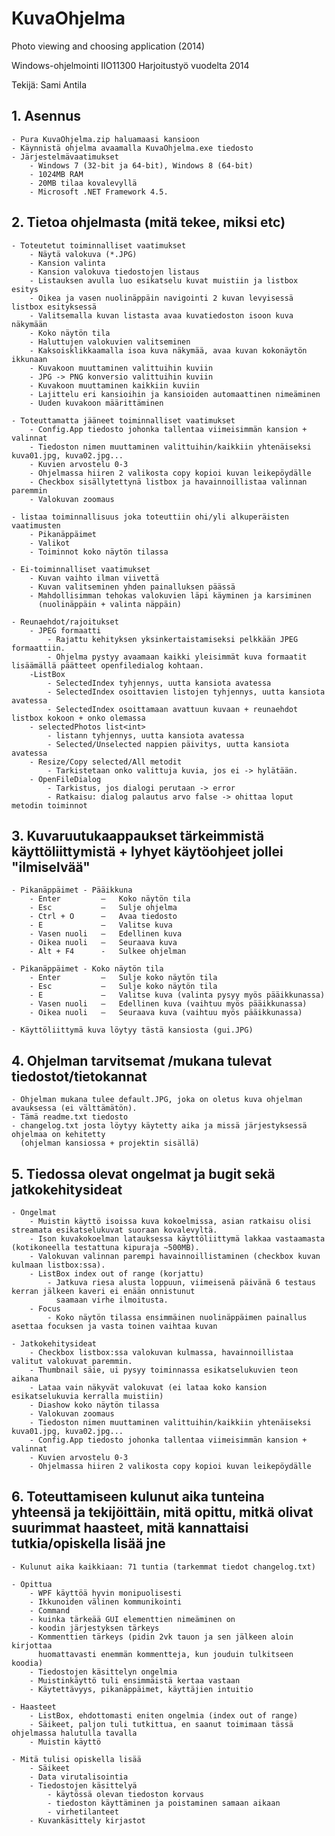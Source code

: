 # KuvaOhjelma
Photo viewing and choosing application (2014)

Windows-ohjelmointi IIO11300 Harjoitustyö vuodelta 2014

Tekijä: Sami Antila

## 1. Asennus

	- Pura KuvaOhjelma.zip haluamaasi kansioon
	- Käynnistä ohjelma avaamalla KuvaOhjelma.exe tiedosto
	- Järjestelmävaatimukset
		- Windows 7 (32-bit ja 64-bit), Windows 8 (64-bit)
		- 1024MB RAM
		- 20MB tilaa kovalevyllä
		- Microsoft .NET Framework 4.5.


## 2. Tietoa ohjelmasta (mitä tekee, miksi etc)

	- Toteutetut toiminnalliset vaatimukset
		- Näytä valokuva (*.JPG)
		- Kansion valinta
		- Kansion valokuva tiedostojen listaus
		- Listauksen avulla luo esikatselu kuvat muistiin ja listbox esitys
		- Oikea ja vasen nuolinäppäin navigointi 2 kuvan levyisessä listbox esityksessä
		- Valitsemalla kuvan listasta avaa kuvatiedoston isoon kuva näkymään
		- Koko näytön tila
		- Haluttujen valokuvien valitseminen
		- Kaksoisklikkaamalla isoa kuva näkymää, avaa kuvan kokonäytön ikkunaan
		- Kuvakoon muuttaminen valittuihin kuviin
		- JPG -> PNG konversio valittuihin kuviin
		- Kuvakoon muuttaminen kaikkiin kuviin
		- Lajittelu eri kansioihin ja kansioiden automaattinen nimeäminen
		- Uuden kuvakoon määrittäminen

	- Toteuttamatta jääneet toiminnalliset vaatimukset
		- Config.App tiedosto johonka tallentaa viimeisimmän kansion + valinnat
		- Tiedoston nimen muuttaminen valittuihin/kaikkiin yhtenäiseksi kuva01.jpg, kuva02.jpg...
		- Kuvien arvostelu 0-3
		- Ohjelmassa hiiren 2 valikosta copy kopioi kuvan leikepöydälle
		- Checkbox sisällytettynä listbox ja havainnoillistaa valinnan paremmin
		- Valokuvan zoomaus

	- listaa toiminnallisuus joka toteuttiin ohi/yli alkuperäisten vaatimusten
		- Pikanäppäimet
		- Valikot
		- Toiminnot koko näytön tilassa

	- Ei-toiminnalliset vaatimukset
		- Kuvan vaihto ilman viivettä
		- Kuvan valitseminen yhden painalluksen päässä
		- Mahdollisimman tehokas valokuvien läpi käyminen ja karsiminen
		  (nuolinäppäin + valinta näppäin)

	- Reunaehdot/rajoitukset
		- JPEG formaatti
			- Rajattu kehityksen yksinkertaistamiseksi pelkkään JPEG formaattiin.
			- Ohjelma pystyy avaamaan kaikki yleisimmät kuva formaatit lisäämällä päätteet openfiledialog kohtaan.
		-ListBox
			- SelectedIndex tyhjennys, uutta kansiota avatessa
			- SelectedIndex osoittavien listojen tyhjennys, uutta kansiota avatessa
			- SelectedIndex osoittamaan avattuun kuvaan + reunaehdot listbox kokoon + onko olemassa
		- selectedPhotos list<int>
			- listann tyhjennys, uutta kansiota avatessa
			- Selected/Unselected nappien päivitys, uutta kansiota avatessa
		- Resize/Copy selected/All metodit
			- Tarkistetaan onko valittuja kuvia, jos ei -> hylätään.
		- OpenFileDialog
			- Tarkistus, jos dialogi perutaan -> error
			- Ratkaisu: dialog palautus arvo false -> ohittaa loput metodin toiminnot
		


## 3. Kuvaruutukaappaukset tärkeimmistä käyttöliittymistä + lyhyet käytöohjeet jollei "ilmiselvää"

	- Pikanäppäimet - Pääikkuna
		- Enter 		– 	Koko näytön tila
		- Esc			– 	Sulje ohjelma
		- Ctrl + O 		– 	Avaa tiedosto
		- E				–	Valitse kuva
		- Vasen nuoli 	– 	Edellinen kuva
		- Oikea nuoli 	– 	Seuraava kuva
		- Alt + F4		-	Sulkee ohjelman

	- Pikanäppäimet - Koko näytön tila
		- Enter 		– 	Sulje koko näytön tila
		- Esc			– 	Sulje koko näytön tila
		- E				–	Valitse kuva (valinta pysyy myös pääikkunassa)
		- Vasen nuoli 	– 	Edellinen kuva (vaihtuu myös pääikkunassa)
		- Oikea nuoli 	– 	Seuraava kuva (vaihtuu myös pääikkunassa)

	- Käyttöliittymä kuva löytyy tästä kansiosta (gui.JPG)


## 4. Ohjelman tarvitsemat /mukana tulevat tiedostot/tietokannat

	- Ohjelman mukana tulee default.JPG, joka on oletus kuva ohjelman avauksessa (ei välttämätön).
	- Tämä readme.txt tiedosto
	- changelog.txt josta löytyy käytetty aika ja missä järjestyksessä ohjelmaa on kehitetty
	  (ohjelman kansiossa + projektin sisällä)


## 5. Tiedossa olevat ongelmat ja bugit sekä jatkokehitysideat

	- Ongelmat
		- Muistin käyttö isoissa kuva kokoelmissa, asian ratkaisu olisi streamata esikatselukuvat suoraan kovalevyltä.
		- Ison kuvakokoelman latauksessa käyttöliittymä lakkaa vastaamasta (kotikoneella testattuna kipuraja ~500MB).
		- Valokuvan valinnan parempi havainnoillistaminen (checkbox kuvan kulmaan listbox:ssa).
		- ListBox index out of range (korjattu)
			- Jatkuva riesa alusta loppuun, viimeisenä päivänä 6 testaus kerran jälkeen kaveri ei enään onnistunut 
			  saamaan virhe ilmoitusta.
		- Focus
			- Koko näytön tilassa ensimmäinen nuolinäppäimen painallus asettaa focuksen ja vasta toinen vaihtaa kuvan

	- Jatkokehitysideat 
		- Checkbox listbox:ssa valokuvan kulmassa, havainnoillistaa valitut valokuvat paremmin.
		- Thumbnail säie, ui pysyy toiminnassa esikatselukuvien teon aikana
		- Lataa vain näkyvät valokuvat (ei lataa koko kansion esikatselukuvia kerralla muistiin)
		- Diashow koko näytön tilassa
		- Valokuvan zoomaus
		- Tiedoston nimen muuttaminen valittuihin/kaikkiin yhtenäiseksi kuva01.jpg, kuva02.jpg...
		- Config.App tiedosto johonka tallentaa viimeisimmän kansion + valinnat
		- Kuvien arvostelu 0-3
		- Ohjelmassa hiiren 2 valikosta copy kopioi kuvan leikepöydälle


## 6. Toteuttamiseen kulunut aika tunteina yhteensä ja tekijöittäin, mitä opittu, mitkä olivat suurimmat haasteet, mitä kannattaisi tutkia/opiskella lisää jne

	- Kulunut aika kaikkiaan: 71 tuntia (tarkemmat tiedot changelog.txt)

	- Opittua
		- WPF käyttöä hyvin monipuolisesti
		- Ikkunoiden välinen kommunikointi
		- Command
		- kuinka tärkeää GUI elementtien nimeäminen on
		- koodin järjestyksen tärkeys
		- Kommenttien tärkeys (pidin 2vk tauon ja sen jälkeen aloin kirjottaa 
		  huomattavasti enemmän kommentteja, kun jouduin tulkitseen koodia)
		- Tiedostojen käsittelyn ongelmia
		- Muistinkäyttö tuli ensimmäistä kertaa vastaan
		- Käytettävyys, pikanäppäimet, käyttäjien intuitio
		
	- Haasteet
		- ListBox, ehdottomasti eniten ongelmia (index out of range)
		- Säikeet, paljon tuli tutkittua, en saanut toimimaan tässä ohjelmassa halutulla tavalla
		- Muistin käyttö

	- Mitä tulisi opiskella lisää
		- Säikeet
		- Data virutalisointia
		- Tiedostojen käsittelyä
			- käytössä olevan tiedoston korvaus
			- tiedoston käyttäminen ja poistaminen samaan aikaan
			- virhetilanteet
		- Kuvankäsittely kirjastot
